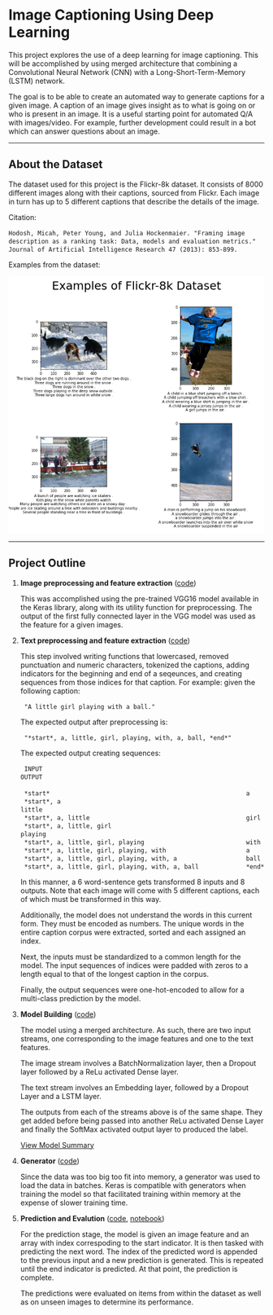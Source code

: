 # **Image Captioning Using Deep Learning**

This project explores the use of a deep learning for image captioning. This will be accomplished by using merged architecture that combining a Convolutional Neural Network (CNN) with a Long-Short-Term-Memory (LSTM) network.

The goal is to be able to create an automated way to generate captions for a given image. A caption of an image gives insight as to what is going on or who is present in an image. It is a useful starting point for automated Q/A with images/video. For example, further development could result in a bot which can answer questions about an image.

---

## **About the Dataset**

The dataset used for this project is the Flickr-8k dataset. It consists of 8000 different images along with their captions, sourced from Flickr. Each image in turn has up to 5 different captions that describe the details of the image.

Citation:

    Hodosh, Micah, Peter Young, and Julia Hockenmaier. "Framing image description as a ranking task: Data, models and evaluation metrics." Journal of Artificial Intelligence Research 47 (2013): 853-899.

Examples from the dataset:

!['Examples From Dataset'](./README_figures/README_fig1.png)

---

## **Project Outline**

1. **Image preprocessing and feature extraction** ([code](./preprocess_images.py))

    This was accomplished using the pre-trained VGG16 model available in the Keras library, along with its utility function for preprocessing. The output of the first fully connected layer in the VGG model was used as the feature for a given images.

2. **Text preprocessing and feature extraction** ([code](./preprocess_text.py))

    This step involved writing functions that lowercased, removed punctuation and numeric characters, tokenized the captions, adding indicators for the beginning and end of a seqeunces, and creating sequences from those indices for that caption. For example: given the following caption:

        "A little girl playing with a ball."

    The expected output after preprocessing is:

        "*start*, a, little, girl, playing, with, a, ball, *end*"

    The expected output creating sequences:

        INPUT                                                        OUTPUT

        *start*                                                      a
        *start*, a                                                   little
        *start*, a, little                                           girl
        *start*, a, little, girl                                     playing
        *start*, a, little, girl, playing                            with
        *start*, a, little, girl, playing, with                      a
        *start*, a, little, girl, playing, with, a                   ball
        *start*, a, little, girl, playing, with, a, ball             *end*

    In this manner, a 6 word-sentence gets transformed 8 inputs and 8 outputs. Note that each image will come with 5 different captions, each of which must be transformed in this way.

    Additionally, the model does not understand the words in this current form. They must be encoded as numbers. The unique words in the entire caption corpus were extracted, sorted and each assigned an index.

    Next, the inputs must be standardized to a common length for the model. The input sequences of indices were padded with zeros to a length equal to that of the longest caption in the corpus.

    Finally, the output sequences were one-hot-encoded to allow for a multi-class prediction by the model.

3. **Model Building** ([code](./deep_learning_model.py))

    The model using a merged architecture. As such, there are two input streams, one corresponding to the image features and one to the text features.

    The image stream involves a BatchNormalization layer, then a Dropout layer followed by a ReLu activated Dense layer.

    The text stream involves an Embedding layer, followed by a Dropout Layer and a LSTM layer.

    The outputs from each of the streams above is of the same shape. They get added before being passed into another ReLu activated Dense Layer and finally the SoftMax activated output layer to produced the label.

    [View Model Summary](./README_figures/README.fig2.png)

4. **Generator** ([code](./deep_learning_model.py))

    Since the data was too big too fit into memory, a generator was used to load the data in batches. Keras is compatible with generators when training the model so that facilitated training within memory at the expense of slower training time.

5. **Prediction and Evalution** ([code](./evaluation.py), [notebook](./Image_Captioning.ipynb))

    For the prediction stage, the model is given an image feature and an array with index correspoding to the start indicator. It is then tasked with predicting the next word. The index of the predicted word is appended to the previous input and a new prediction is generated. This is repeated until the end indicator is predicted. At that point, the prediction is complete.

    The predictions were evaluated on items from within the dataset as well as on unseen images to determine its performance.
